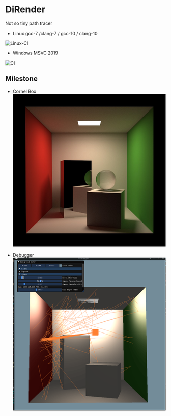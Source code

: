 # DiRender
Not so tiny path tracer

- Linux gcc-7 /clang-7 / gcc-10 / clang-10
  
![Linux-CI](https://github.com/BlurryLight/DiRender/workflows/Linux-CI/badge.svg?branch=master)

- Windows MSVC 2019

![CI](https://github.com/BlurryLight/DiRender/workflows/CI/badge.svg)

## Milestone

- Cornel Box
![cornel_box](images/cornel_box.jpg)

- Debugger
![cornel_box debugger](images/debugger.gif)


